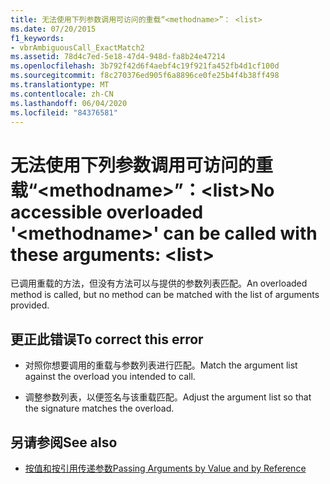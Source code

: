 ```yaml
---
title: 无法使用下列参数调用可访问的重载“<methodname>”： <list>
ms.date: 07/20/2015
f1_keywords:
- vbrAmbiguousCall_ExactMatch2
ms.assetid: 78d4c7ed-5e18-47d4-948d-fa8b24e47214
ms.openlocfilehash: 3b792f42d6f4aebf4c19f921fa452fb4d1cf100d
ms.sourcegitcommit: f8c270376ed905f6a8896ce0fe25b4f4b38ff498
ms.translationtype: MT
ms.contentlocale: zh-CN
ms.lasthandoff: 06/04/2020
ms.locfileid: "84376581"
---
```

# <a name="no-accessible-overloaded-methodname-can-be-called-with-these-arguments-list"></a><span data-ttu-id="20a84-102">无法使用下列参数调用可访问的重载“\<methodname>”：\<list></span><span class="sxs-lookup"><span data-stu-id="20a84-102">No accessible overloaded '\<methodname>' can be called with these arguments: \<list></span></span>
<span data-ttu-id="20a84-103">已调用重载的方法，但没有方法可以与提供的参数列表匹配。</span><span class="sxs-lookup"><span data-stu-id="20a84-103">An overloaded method is called, but no method can be matched with the list of arguments provided.</span></span>  
  
## <a name="to-correct-this-error"></a><span data-ttu-id="20a84-104">更正此错误</span><span class="sxs-lookup"><span data-stu-id="20a84-104">To correct this error</span></span>  
  
- <span data-ttu-id="20a84-105">对照你想要调用的重载与参数列表进行匹配。</span><span class="sxs-lookup"><span data-stu-id="20a84-105">Match the argument list against the overload you intended to call.</span></span>  
  
- <span data-ttu-id="20a84-106">调整参数列表，以便签名与该重载匹配。</span><span class="sxs-lookup"><span data-stu-id="20a84-106">Adjust the argument list so that the signature matches the overload.</span></span>  
  
## <a name="see-also"></a><span data-ttu-id="20a84-107">另请参阅</span><span class="sxs-lookup"><span data-stu-id="20a84-107">See also</span></span>

- [<span data-ttu-id="20a84-108">按值和按引用传递参数</span><span class="sxs-lookup"><span data-stu-id="20a84-108">Passing Arguments by Value and by Reference</span></span>](../programming-guide/language-features/procedures/passing-arguments-by-value-and-by-reference.md)
